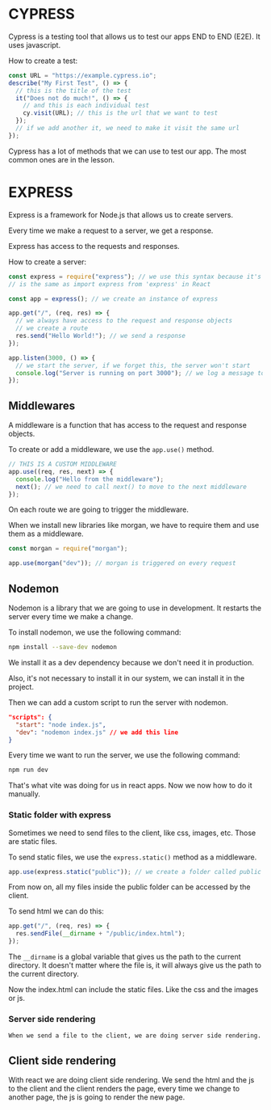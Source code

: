 # CYPRESS

Cypress is a testing tool that allows us to test our apps END to END (E2E).
It uses javascript.

How to create a test:

```javascript
const URL = "https://example.cypress.io";
describe("My First Test", () => {
  // this is the title of the test
  it("Does not do much!", () => {
    // and this is each individual test
    cy.visit(URL); // this is the url that we want to test
  });
  // if we add another it, we need to make it visit the same url
});
```

Cypress has a lot of methods that we can use to test our app.
The most common ones are in the lesson.

# EXPRESS

Express is a framework for Node.js that allows us to create servers.

Every time we make a request to a server, we get a response.

Express has access to the requests and responses.

How to create a server:

```javascript
const express = require("express"); // we use this syntax because it's very common
// is the same as import express from 'express' in React

const app = express(); // we create an instance of express

app.get("/", (req, res) => {
  // we always have access to the request and response objects
  // we create a route
  res.send("Hello World!"); // we send a response
});

app.listen(3000, () => {
  // we start the server, if we forget this, the server won't start
  console.log("Server is running on port 3000"); // we log a message to check if the server is running
});
```

## Middlewares

A middleware is a function that has access to the request and response objects.

To create or add a middleware, we use the `app.use()` method.

```javascript
// THIS IS A CUSTOM MIDDLEWARE
app.use((req, res, next) => {
  console.log("Hello from the middleware");
  next(); // we need to call next() to move to the next middleware
});
```

On each route we are going to trigger the middleware.

When we install new libraries like morgan, we have to require them and use them as a middleware.

```javascript
const morgan = require("morgan");

app.use(morgan("dev")); // morgan is triggered on every request
```

## Nodemon

Nodemon is a library that we are going to use in development. It restarts the server every time we make a change.

To install nodemon, we use the following command:

```bash
npm install --save-dev nodemon
```

We install it as a dev dependency because we don't need it in production.

Also, it's not necessary to install it in our system, we can install it in the project.

Then we can add a custom script to run the server with nodemon.

```json
"scripts": {
  "start": "node index.js",
  "dev": "nodemon index.js" // we add this line
}
```

Every time we want to run the server, we use the following command:

```bash
npm run dev
```

That's what vite was doing for us in react apps. Now we now how to do it manually.

### Static folder with express

Sometimes we need to send files to the client, like css, images, etc.
Those are static files.

To send static files, we use the `express.static()` method as a middleware.

```javascript
app.use(express.static("public")); // we create a folder called public
```

From now on, all my files inside the public folder can be accessed by the client.

To send html we can do this:

```javascript
app.get("/", (req, res) => {
  res.sendFile(__dirname + "/public/index.html");
});
```

The `__dirname` is a global variable that gives us the path to the current directory. It doesn't matter where the file is, it will always give us the path to the current directory.

Now the index.html can include the static files. Like the css and the images or js.

### Server side rendering

    When we send a file to the client, we are doing server side rendering.

## Client side rendering

With react we are doing client side rendering. We send the html and the js to the client and the client renders the page, every time we change to another page, the js is going to render the new page.

